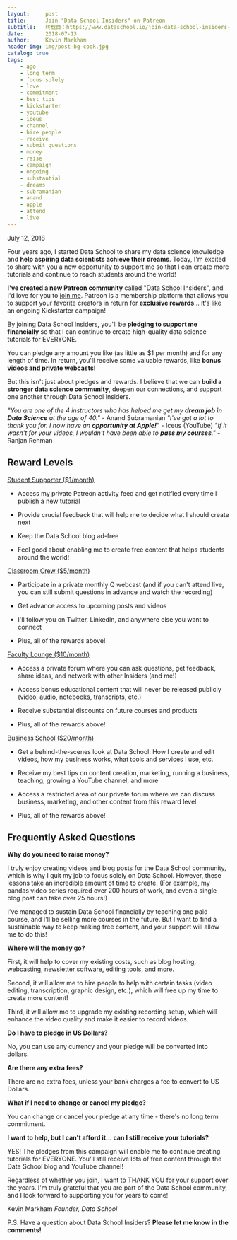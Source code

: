 ```yaml
---
layout:     post
title:      Join "Data School Insiders" on Patreon
subtitle:   转载自：https://www.dataschool.io/join-data-school-insiders-on-patreon/
date:       2018-07-13
author:     Kevin Markham
header-img: img/post-bg-cook.jpg
catalog: true
tags:
    - ago
    - long term
    - focus solely
    - love
    - commitment
    - best tips
    - kickstarter
    - youtube
    - iceus
    - channel
    - hire people
    - receive
    - submit questions
    - money
    - raise
    - campaign
    - ongoing
    - substantial
    - dreams
    - subramanian
    - anand
    - apple
    - attend
    - live
---
```


July 12, 2018

Four years ago, I started Data School to share my data science knowledge and **help aspiring data scientists achieve their dreams**. Today, I'm excited to share with you a new opportunity to support me so that I can create more tutorials and continue to reach students around the world!

**I've created a new Patreon community** called "Data School Insiders", and I'd love for you to [join me](https://www.patreon.com/dataschool). Patreon is a membership platform that allows you to support your favorite creators in return for **exclusive rewards**... it's like an ongoing Kickstarter campaign!

By joining Data School Insiders, you'll be **pledging to support me financially** so that I can continue to create high-quality data science tutorials for EVERYONE.

You can pledge any amount you like (as little as $1 per month) and for any length of time. In return, you'll receive some valuable rewards, like **bonus videos and private webcasts!**

But this isn't just about pledges and rewards. I believe that we can **build a stronger data science community**, deepen our connections, and support one another through Data School Insiders.





> 
*"You are one of the 4 instructors who has helped me get my **dream job in Data Science** at the age of 40."* - Anand Subramanian
*"I've got a lot to thank you for. I now have an **opportunity at Apple!**"* - Iceus (YouTube)
*"If it wasn't for your videos, I wouldn't have been able to **pass my courses**."* - Ranjan Rehman


## Reward Levels

[Student Supporter ($1/month)](https://www.patreon.com/join/dataschool/checkout?rid=2689163)

- Access my private Patreon activity feed and get notified every time I publish a new tutorial

- Provide crucial feedback that will help me to decide what I should create next

- Keep the Data School blog ad-free

- Feel good about enabling me to create free content that helps students around the world!


[Classroom Crew ($5/month)](https://www.patreon.com/join/dataschool/checkout?rid=2689168)

- Participate in a private monthly Q webcast (and if you can't attend live, you can still submit questions in advance and watch the recording)

- Get advance access to upcoming posts and videos

- I'll follow you on Twitter, LinkedIn, and anywhere else you want to connect

- Plus, all of the rewards above!


[Faculty Lounge ($10/month)](https://www.patreon.com/join/dataschool/checkout?rid=2689171)

- Access a private forum where you can ask questions, get feedback, share ideas, and network with other Insiders (and me!)

- Access bonus educational content that will never be released publicly (video, audio, notebooks, transcripts, etc.)

- Receive substantial discounts on future courses and products

- Plus, all of the rewards above!


[Business School ($20/month)](https://www.patreon.com/join/dataschool/checkout?rid=2689175)

- Get a behind-the-scenes look at Data School: How I create and edit videos, how my business works, what tools and services I use, etc.

- Receive my best tips on content creation, marketing, running a business, teaching, growing a YouTube channel, and more

- Access a restricted area of our private forum where we can discuss business, marketing, and other content from this reward level

- Plus, all of the rewards above!


## Frequently Asked Questions

**Why do you need to raise money?**

I truly enjoy creating videos and blog posts for the Data School community, which is why I quit my job to focus solely on Data School. However, these lessons take an incredible amount of time to create. (For example, my pandas video series required over 200 hours of work, and even a single blog post can take over 25 hours!)

I've managed to sustain Data School financially by teaching one paid course, and I'll be selling more courses in the future. But I want to find a sustainable way to keep making free content, and your support will allow me to do this!

**Where will the money go?**

First, it will help to cover my existing costs, such as blog hosting, webcasting, newsletter software, editing tools, and more.

Second, it will allow me to hire people to help with certain tasks (video editing, transcription, graphic design, etc.), which will free up my time to create more content!

Third, it will allow me to upgrade my existing recording setup, which will enhance the video quality and make it easier to record videos.

**Do I have to pledge in US Dollars?**

No, you can use any currency and your pledge will be converted into dollars.

**Are there any extra fees?**

There are no extra fees, unless your bank charges a fee to convert to US Dollars.

**What if I need to change or cancel my pledge?**

You can change or cancel your pledge at any time - there's no long term commitment.

**I want to help, but I can't afford it... can I still receive your tutorials?**

YES! The pledges from this campaign will enable me to continue creating tutorials for EVERYONE. You'll still receive lots of free content through the Data School blog and YouTube channel!

Regardless of whether you join, I want to THANK YOU for your support over the years. I'm truly grateful that you are part of the Data School community, and I look forward to supporting you for years to come!

Kevin Markham *Founder, Data School*

P.S. Have a question about Data School Insiders? **Please let me know in the comments!**
